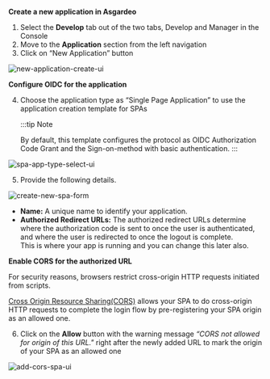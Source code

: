 **Create a new application in Asgardeo**

1. Select the **Develop** tab out of the two tabs, Develop and Manager in the Console
2. Move to the **Application** section from the left navigation
3. Click on “New Application” button

<img :src="$withBase('/assets/img/guides/applications/create-new-app.png')" alt="new-application-create-ui">

**Configure OIDC for the application**

4. Choose the application type as “Single Page Application” to use the application creation template for SPAs

   :::tip Note

   By default, this template configures the protocol as OIDC Authorization Code Grant and the Sign-on-method with basic
   authentication.
   :::

<img :src="$withBase('/assets/img/guides/applications/select-app-type.png')" alt="spa-app-type-select-ui">

5. Provide the following details.

<img :src="$withBase('/assets/img/guides/applications/create-new-spa.png')" alt="create-new-spa-form">

- **Name:** A unique name to identify your application.
- **Authorized Redirect URLs:** The authorized redirect URLs determine where the authorization code is sent to once the
  user is authenticated, and where the user is redirected to once the logout is complete.
  <br>
  This is where your app is running and you can change this later also.

**Enable CORS for the authorized URL**

For security reasons, browsers restrict cross-origin HTTP requests initiated from scripts.

[Cross Origin Resource Sharing(CORS)](TODO:link-to-concept) allows your SPA to do cross-origin HTTP requests to complete
the login flow by pre-registering your SPA origin as an allowed one.

6. Click on the **Allow** button with the warning message *“CORS not allowed for origin of this URL."* right after the
   newly added URL to mark the origin of your SPA as an allowed one

<img :src="$withBase('/assets/img/guides/applications/add-cors-spa.png')" alt="add-cors-spa-ui">
